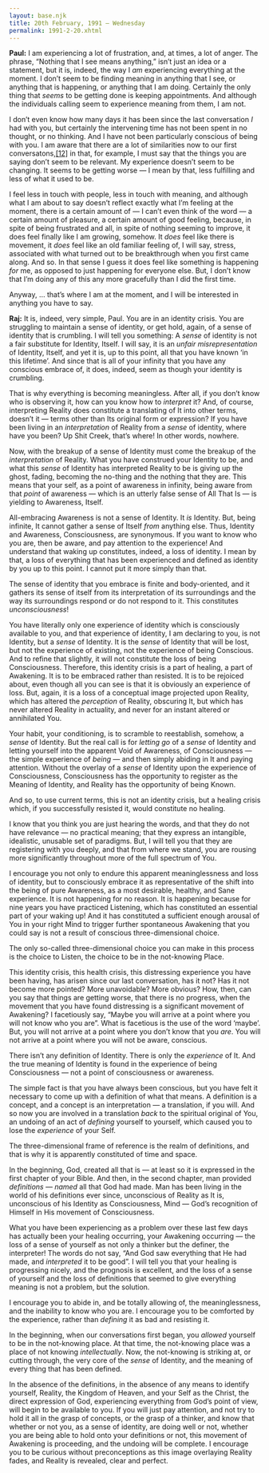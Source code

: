 ```yaml
---
layout: base.njk
title: 20th February, 1991 — Wednesday
permalink: 1991-2-20.xhtml
---
```


**Paul:** I am experiencing a lot of frustration, and, at times, a lot of anger. 
The phrase, “Nothing that I see means anything,” isn’t just an idea or a statement, but it is, indeed, the way I *am* experiencing everything at the moment. 
I don’t seem to be finding meaning in anything that I see, or anything that is happening, or anything that I am doing. 
Certainly the only thing that *seems* to be getting done is keeping appointments. 
And although the individuals calling seem to experience meaning from them, I am not.

I don’t even know how many days it has been since the last conversation *I* had with you, but certainly the intervening time has not been spent in no thought, or no thinking. 
And I have not been particularly conscious of being with you. 
I am aware that there are a lot of similarities now to our first conversatons,<a href="endnotes.xhtml#note-12" id="noteref-12" epub:type="noteref">[12]</a> in that, for example, I must say that the things you are saying don’t seem to be relevant. 
My experience doesn’t seem to be changing. 
It seems to be getting worse — I mean by that, less fulfilling and less of what it used to be.

I feel less in touch with people, less in touch with meaning, and although what I am about to say doesn’t reflect exactly what I’m feeling at the moment, there is a certain amount of — I can’t even think of the word — a certain amount of pleasure, a certain amount of good feeling, because, in spite of being frustrated and all, in spite of nothing seeming to improve, it does feel finally like I am growing, somehow. 
It *does* feel like there is movement, it *does* feel like an old familiar feeling of, I will say, stress, associated with what turned out to be breakthrough when you first came along. 
And so. 
In that sense I guess it does feel like something is happening *for* me, as opposed to just happening for everyone else. 
But, I don’t know that I’m doing any of this any more gracefully than I did the first time.

Anyway, … that’s where I am at the moment, and I will be interested in anything you have to say.

**Raj:** It is, indeed, very simple, Paul. 
You are in an identity crisis. 
You are struggling to maintain a sense of identity, or get hold, again, of a sense of identity that is crumbling. 
I will tell you something: A *sense* of identity is not a fair substitute for Identity, Itself. 
I will say, it is an *unfair misrepresentation* of Identity, Itself, and yet it is, up to this point, all that you have known ‘in this lifetime’. 
And since that is all of your infinity that you have any conscious embrace of, it does, indeed, seem as though your identity is crumbling.

That is why everything is becoming meaningless. 
After all, if you don’t know who is observing it, how can you know how to *interpret* it? 
And, of course, interpreting Reality does constitute a translating of It into other terms, doesn’t it — terms other than Its original form or expression? 
If you have been living in an *interpretation* of Reality from a *sense* of identity, where have you been? 
Up Shit Creek, that’s where! 
In other words, nowhere.

Now, with the breakup of a sense of Identity must come the breakup of the *interpretation* of Reality. 
What you have construed your Identity to be, and what this *sense* of Identity has interpreted Reality to be is giving up the ghost, fading, becoming the no-thing and the nothing that they are. 
This means that your self, as a point of awareness in infinity, being aware from that *point* of awareness — which is an utterly false sense of All That Is — is yielding to Awareness, Itself.

All-embracing Awareness is not a sense of Identity. 
It *is* Identity. 
But, being infinite, It cannot gather a sense of Itself *from* anything else. 
Thus, Identity and Awareness, Consciousness, are synonymous. 
If you want to know who you are, then be aware, and pay attention to the experience! 
And understand that waking up constitutes, indeed, a loss of identity. 
I mean by that, a loss of everything that has been experienced and defined as identity by you up to this point. 
I cannot put it more simply than that.

The sense of identity that you embrace is finite and body-oriented, and it gathers its sense of itself from its interpretation of its surroundings and the way its surroundings respond or do not respond to it. 
This constitutes *unconsciousness*!

You have literally only one experience of identity which is consciously available to you, and that experience of identity, I am declaring to you, is not Identity, but a *sense* of Identity. 
It is the *sense* of Identity that will be lost, but not the experience of existing, not the experience of being Conscious. 
And to refine that slightly, it will not constitute the loss of being Consciousness. 
Therefore, this identity crisis is a part of healing, a part of Awakening. 
It is to be embraced rather than resisted. 
It is to be rejoiced about, even though all you can see is that it is obviously an experience of loss. 
But, again, it is a loss of a conceptual image projected upon Reality, which has altered the *perception* of Reality, obscuring It, but which has never altered Reality in actuality, and never for an instant altered or annihilated You.

Your habit, your conditioning, is to scramble to reestablish, somehow, a *sense* of Identity. 
But the real call is for *letting go* of a *sense* of Identity and letting yourself into the apparent Void of Awareness, of Consciousness — the simple experience of *being* — and then simply abiding in It and paying attention. 
Without the overlay of a *sense* of Identity upon the experience of Consciousness, Consciousness has the opportunity to register as the Meaning of Identity, and Reality has the opportunity of being Known.

And so, to use current terms, this is not an identity crisis, but a healing crisis which, if you successfully resisted it, would constitute no healing.

I know that you think you are just hearing the words, and that they do not have relevance — no practical meaning; that they express an intangible, idealistic, unusable set of paradigms. 
But, I will tell you that they are registering with you deeply, and that from where we stand, you are rousing more significantly throughout more of the full spectrum of You.

I encourage you not only to endure this apparent meaninglessness and loss of identity, but to consciously embrace it as representative of the shift into the being of pure Awareness, as a most desirable, healthy, and Sane experience. 
It is not happening for no reason. 
It is happening because for nine years you have practiced Listening, which has constituted an essential part of your waking up! 
And it has constituted a sufficient enough arousal of You in your right Mind to trigger further spontaneous Awakening that you could say is not a result of conscious three-dimensional choice.

The only so-called three-dimensional choice you can make in this process is the choice to Listen, the choice to be in the not-knowing Place.

This identity crisis, this health crisis, this distressing experience you have been having, has arisen since our last conversation, has it not? 
Has it not become more pointed? 
More unavoidable? 
More obvious? 
How, then, can you say that things are getting worse, that there is no progress, when the movement that you have found distressing is a significant movement of Awakening? 
I facetiously say, “Maybe you will arrive at a point where you will not know who you are”. 
What is facetious is the use of the word ‘maybe’. 
But, you will not arrive at a point where you don’t know that you *are*. 
You will not arrive at a point where you will not be aware, conscious.

There isn’t any definition of Identity. 
There is only the *experience* of It. 
And the true meaning of Identity is found in the experience of being Consciousness — not a point of consciousness or awareness.

The simple fact is that you have always been conscious, but you have felt it necessary to come up with a definition of what that means. 
A definition is a concept, and a concept is an interpretation — a translation, if you will. 
And so now you are involved in a translation *back* to the spiritual original of You, an undoing of an act of *defining* yourself to yourself, which caused you to lose the *experience* of your Self.

The three-dimensional frame of reference is the realm of definitions, and that is why it is apparently constituted of time and space.

In the beginning, God, created all that is — at least so it is expressed in the first chapter of your Bible. 
And then, in the second chapter, man provided *definitions* — *named* all that God had made. 
Man has been living in the world of his definitions ever since, unconscious of Reality as It is, unconscious of his Identity as Consciousness, Mind — God’s recognition of Himself in His movement of Consciousness.

What you have been experiencing as a problem over these last few days has actually been your healing occurring, your Awakening occurring — the loss of a sense of yourself as not only a thinker but the definer, the interpreter! 
The words do not say, “And God saw everything that He had made, and *interpreted* it to be good”. 
I will tell you that your healing is progressing nicely, and the prognosis is excellent, and the loss of a sense of yourself and the loss of definitions that seemed to give everything meaning is not a problem, but the solution.

I encourage you to abide in, and be totally allowing of, the meaninglessness, and the inability to know who you are. 
I encourage you to be comforted by the experience, rather than *defining* it as bad and
resisting it. 

In the beginning, when our conversations first began, you *allowed* yourself to be in the not-knowing place. 
At that time, the not-knowing place was a place of not knowing *intellectually*. 
Now, the not-knowing is striking at, or cutting through, the very core of the *sense* of Identity, and the meaning of every thing that has been defined.

In the absence of the definitions, in the absence of any means to identify yourself, Reality, the Kingdom of Heaven, and your Self as the Christ, the direct expression of God, experiencing everything from God’s point of view, will begin to be available to you. 
If you will just pay attention, and not try to hold it all in the grasp of concepts, or the grasp of a thinker, and know that whether or not you, as a sense of identity, are doing well or not, whether you are being able to hold onto your definitions or not, this movement of Awakening is proceeding, and the undoing will be complete. 
I encourage you to be curious without preconceptions as this image overlaying Reality fades, and Reality is revealed, clear and perfect.

